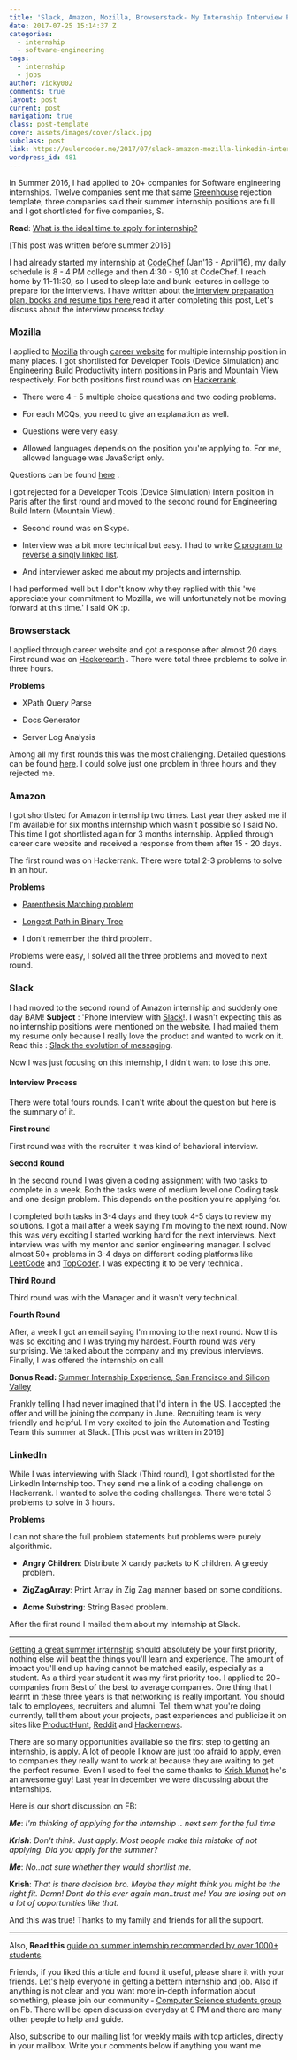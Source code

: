 ```yaml
---
title: 'Slack, Amazon, Mozilla, Browserstack- My Internship Interview Experience'
date: 2017-07-25 15:14:37 Z
categories:
  - internship
  - software-engineering
tags:
  - internship
  - jobs
author: vicky002
comments: true
layout: post
current: post
navigation: true
class: post-template
cover: assets/images/cover/slack.jpg
subclass: post
link: https://eulercoder.me/2017/07/slack-amazon-mozilla-linkedin-interview/
wordpress_id: 481
---
```


In Summer 2016, I had applied to 20+ companies for Software engineering internships. Twelve companies sent me that same [Greenhouse](https://www.greenhouse.io) rejection template, three companies said their summer internship positions are full and I got shortlisted for five companies, S.

**Read**: [What is the ideal time to apply for internship?](https://eulercoder.me/2017/07/what-is-the-ideal-time-to-apply-for-internships-and-jobs/)

[This post was written before summer 2016]

I had already started my internship at [CodeChef](https://www.codechef.com) (Jan'16 - April'16), my daily schedule is 8 - 4 PM college and then 4:30 - 9,10 at CodeChef. I reach home by 11-11:30, so I used to sleep late and bunk lectures in college to prepare for the interviews. I have written about the[ interview preparation plan, books and resume tips here ](https://eulercoder.me/2017/07/summer-internship-ultimate-guide/)read it after completing this post, Let's discuss about the interview process today.

<!-- more -->

### Mozilla

I applied to [Mozilla](https://www.mozilla.org/en-US) through [career website](https://careers.mozilla.org/) for multiple internship position in many places. I got shortlisted for Developer Tools (Device Simulation) and Engineering Build Productivity intern positions in Paris and Mountain View respectively. For both positions first round was on [Hackerrank](https://www.hackerrank.com).

<!-- more -->

- There were 4 - 5 multiple choice questions and two coding problems.

- For each MCQs, you need to give an explanation as well.

- Questions were very easy.

- Allowed languages depends on the position you're applying to. For me, allowed language was JavaScript only.

Questions can be found [here](https://goo.gl/hX8QU6) .

I got rejected for a Developer Tools (Device Simulation) Intern position in Paris after the first round and moved to the second round for Engineering Build Intern (Mountain View).

- Second round was on Skype.

- Interview was a bit more technical but easy. I had to write [C program to reverse a singly linked list](https://www.geeksforgeeks.org/write-a-recursive-function-to-print-reverse-of-a-linked-list).

- And interviewer asked me about my projects and internship.

I had performed well but I don't know why they replied with this 'we appreciate your commitment to Mozilla, we will unfortunately not be moving forward at this time.' I said OK :p.

### Browserstack

I applied through career website and got a response after almost 20 days. First round was on [Hackerearth](https://www.hackerearth.com) . There were total three problems to solve in three hours.

**Problems**

- XPath Query Parse

- Docs Generator

- Server Log Analysis

Among all my first rounds this was the most challenging. Detailed questions can be found [here](https://goo.gl/2OTWXM). I could solve just one problem in three hours and they rejected me.

### Amazon

I got shortlisted for Amazon internship two times. Last year they asked me if I'm available for six months internship which wasn't possible so I said No. This time I got shortlisted again for 3 months internship. Applied through career care website and received a response from them after 15 - 20 days.

The first round was on Hackerrank. There were total 2-3 problems to solve in an hour.

**Problems**

- [Parenthesis Matching problem ](https://www.geeksforgeeks.org/check-for-balanced-parentheses-in-an-expression/)

- [Longest Path in Binary Tree](https://www.geeksforgeeks.org/write-a-c-program-to-find-the-maximum-depth-or-height-of-a-tree/)

- I don't remember the third problem.

Problems were easy, I solved all the three problems and moved to next round.

### Slack

I had moved to the second round of Amazon internship and suddenly one day BAM! **Subject** : 'Phone Interview with [Slack](https://www.slack.com)!. I wasn't expecting this as no internship positions were mentioned on the website. I had mailed them my resume only because I really love the product and wanted to work on it. Read this : [Slack the evolution of messaging](https://eulercoder.me/2016/02/21/Slack-the-evolution-of-messaging/).

Now I was just focusing on this internship, I didn't want to lose this one.

#### Interview Process

There were total fours rounds. I can't write about the question but here is the summary of it.

**First round**

First round was with the recruiter it was kind of behavioral interview.

**Second Round**

In the second round I was given a coding assignment with two tasks to complete in a week. Both the tasks were of medium level one Coding task and one design problem. This depends on the position you're applying for.

I completed both tasks in 3-4 days and they took 4-5 days to review my solutions. I got a mail after a week saying I'm moving to the next round. Now this was very exciting I started working hard for the next interviews. Next interview was with my mentor and senior engineering manager. I solved almost 50+ problems in 3-4 days on different coding platforms like [LeetCode](https://leetcode.com) and [TopCoder](https://www.topcoder.co). I was expecting it to be very technical.

**Third Round**

Third round was with the Manager and it wasn't very technical.

**Fourth Round**

After, a week I got an email saying I'm moving to the next round. Now this was so exciting and I was trying my hardest. Fourth round was very surprising. We talked about the company and my previous interviews. Finally, I was offered the internship on call.

**Bonus Read:** [Summer Internship Experience, San Francisco and Silicon Valley](https://eulercoder.me/2017/07/slack-internship-sf-silicon-valley/)

Frankly telling I had never imagined that I'd intern in the US. I accepted the offer and will be joining the company in June. Recruiting team is very friendly and helpful. I'm very excited to join the Automation and Testing Team this summer at Slack. [This post was written in 2016]

### LinkedIn

While I was interviewing with Slack (Third round), I got shortlisted for the LinkedIn Internship too. They send me a link of a coding challenge on Hackerrank. I wanted to solve the coding challenges. There were total 3 problems to solve in 3 hours.

**Problems**

I can not share the full problem statements but problems were purely algorithmic.

- **Angry Children**: Distribute X candy packets to K children. A greedy problem.

- **ZigZagArray**: Print Array in Zig Zag manner based on some conditions.

- **Acme Substring**: String Based problem.

After the first round I mailed them about my Internship at Slack.

---

[Getting a great summer internship](https://eulercoder.me/2017/07/summer-internship-ultimate-guide/) should absolutely be your first priority, nothing else will beat the things you'll learn and experience. The amount of impact you'll end up having cannot be matched easily, especially as a student. As a third year student it was my first priority too. I applied to 20+ companies from Best of the best to average companies. One thing that I learnt in these three years is that networking is really important. You should talk to employees, recruiters and alumni. Tell them what you're doing currently, tell them about your projects, past experiences and publicize it on sites like [ProductHunt](https://www.producthunt.com), [Reddit](https://www.reddit.com/) and [Hackernews](https://news.ycombinator.com).

There are so many opportunities available so the first step to getting an internship, is apply. A lot of people I know are just too afraid to apply, even to companies they really want to work at because they are waiting to get the perfect resume. Even I used to feel the same thanks to [Krish Munot](https://krishmunot.com) he's an awesome guy! Last year in december we were discussing about the internships.

Here is our short discussion on FB:

_**Me**_: _I'm thinking of applying for the internship .. next sem for the full time_

_**Krish**_: _Don't think. Just apply. Most people make this mistake of not applying. Did you apply for the summer?_

_**Me**_: _No..not sure whether they would shortlist me._

**Krish**: _That is there decision bro. Maybe they might think you might be the right fit. Damn! Dont do this ever again man..trust me! You are losing out on a lot of opportunities like that._

And this was true! Thanks to my family and friends for all the support.

---

Also, **Read this** [guide on summer internship recommended by over 1000+ students](https://eulercoder.me/2017/07/summer-internship-ultimate-guide/).

Friends, if you liked this article and found it useful, please share it with your friends. Let's help everyone in getting a bettern internship and job. Also if anything is not clear and you want more in-depth information about something, please join our community - [Computer Science students group ](https://www.facebook.com/groups/eulercoder/)on Fb. There will be open discussion everyday at 9 PM and there are many other people to help and guide.

Also, subscribe to our mailing list for weekly mails with top articles, directly in your mailbox. Write your comments below if anything you want me
